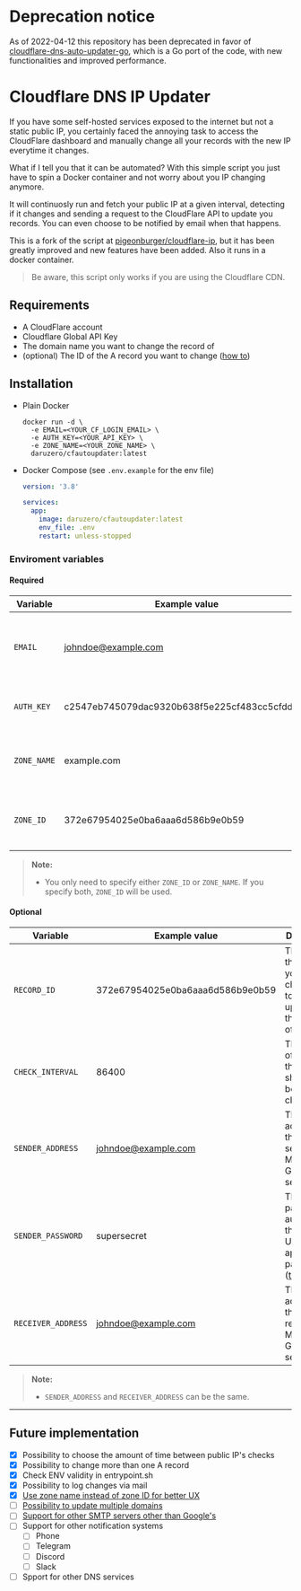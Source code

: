 # Deprecation notice

As of 2022-04-12 this repository has been deprecated in favor of [cloudflare-dns-auto-updater-go](https://github.com/DaruZero/cloudflare-dns-auto-updater-go), which is a Go port of the code, with new functionalities and improved performance.

# Cloudflare DNS IP Updater

If you have some self-hosted services exposed to the internet but not a static public IP, you certainly faced the annoying task to access the CloudFlare dashboard and manually change all your records with the new IP everytime it changes.

What if I tell you that it can be automated? With this simple script you just have to spin a Docker container and not worry about you IP changing anymore.

It will continuosly run and fetch your public IP at a given interval, detecting if it changes and sending a request to the CloudFlare API to update you records. You can even choose to be notified by email when that happens.

This is a fork of the script at [pigeonburger/cloudflare-ip](https://github.com/pigeonburger/cloudflare-ip), but it has been greatly improved and new features have been added. Also it runs in a docker container.

> Be aware, this script only works if you are using the Cloudflare CDN.

## Requirements

- A CloudFlare account
- Cloudflare Global API Key
- The domain name you want to change the record of
- (optional) The ID of the A record you want to change ([how to](https://api.cloudflare.com/#dns-records-for-a-zone-list-dns-records))

## Installation

- Plain Docker

  ```shell
  docker run -d \
    -e EMAIL=<YOUR_CF_LOGIN_EMAIL> \
    -e AUTH_KEY=<YOUR_API_KEY> \
    -e ZONE_NAME=<YOUR_ZONE_NAME> \
    daruzero/cfautoupdater:latest
  ```

- Docker Compose (see `.env.example` for the env file)

  ```yaml
  version: '3.8'

  services:
    app:
      image: daruzero/cfautoupdater:latest
      env_file: .env
      restart: unless-stopped
  ```

### Enviroment variables

#### Required

| Variable    | Example value                                 | Description                                           |
| ----------- | --------------------------------------------- | ----------------------------------------------------- |
| `EMAIL`     | johndoe@example.com                           | Email address associated with your CloudFlare account |
| `AUTH_KEY`  | c2547eb745079dac9320b638f5e225cf483cc5cfdda41 | Your CloudFlare Global API Key                        |
| `ZONE_NAME` | example.com                                   | The domain name that you want to change the record of |
| `ZONE_ID`   | 372e67954025e0ba6aaa6d586b9e0b59              | The ID of the zone you want to change a record of     |

> **Note:**
>
> - You only need to specify either `ZONE_ID` or `ZONE_NAME`. If you specify both, `ZONE_ID` will be used.
>

#### Optional

| Variable           | Example value                    | Description                                                                                                                                | Default |
| ------------------ | -------------------------------- | ------------------------------------------------------------------------------------------------------------------------------------------ | ------- |
| `RECORD_ID`        | 372e67954025e0ba6aaa6d586b9e0b59 | The ID of the record you want to change. Set to `none` to update all the A record of the zone                                              | `none`  |
| `CHECK_INTERVAL`   | 86400                            | The amount of seconds the script should wait between checks                                                                                | `86400` |
| `SENDER_ADDRESS`   | johndoe@example.com              | The address of the email sender. Must use Gmail SMTP server                                                                                | -       |
| `SENDER_PASSWORD`  | supersecret                      | The password to authenticate the sender. Use an application password ([tutorial](https://support.google.com/accounts/answer/185833?hl=en)) | -       |
| `RECEIVER_ADDRESS` | johndoe@example.com              | The address of the email receiver. Must use Gmail SMTP server                                                                              | -       |

> **Note:**
>
> - `SENDER_ADDRESS` and `RECEIVER_ADDRESS` can be the same.

---

## Future implementation

- [x] Possibility to choose the amount of time between public IP's checks
- [x] Possibility to change more than one A record
- [x] Check ENV validity in entrypoint.sh
- [x] Possibility to log changes via mail
- [x] [Use zone name instead of zone ID for better UX](https://github.com/DaruZero/cloudflare-dns-auto-updater/issues/6)
- [ ] [Possibility to update multiple domains](https://github.com/DaruZero/cloudflare-dns-auto-updater/issues/7)
- [ ] [Support for other SMTP servers other than Google's](https://github.com/DaruZero/cloudflare-dns-auto-updater/issues/8)
- [ ] Support for other notification systems
  - [ ] Phone
  - [ ] Telegram
  - [ ] Discord
  - [ ] Slack
- [ ] Spport for other DNS services
